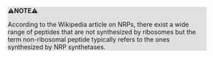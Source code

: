 <div style="margin:2em; background-color: #e0e0e0;">

<strong>⚠️NOTE️️️⚠️</strong>

According to the Wikipedia article on NRPs, there exist a wide range of peptides that are not synthesized by ribosomes but the term non-ribosomal peptide typically refers to the ones synthesized by NRP synthetases.
</div>

